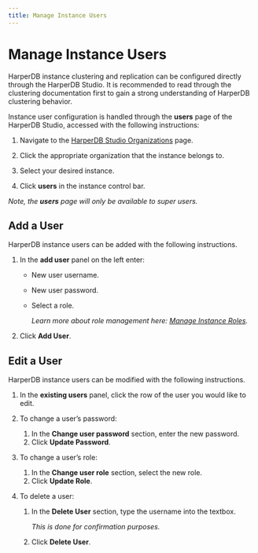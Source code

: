 ```yaml
---
title: Manage Instance Users
---
```


# Manage Instance Users

HarperDB instance clustering and replication can be configured directly through the HarperDB Studio. It is recommended to read through the clustering documentation first to gain a strong understanding of HarperDB clustering behavior.

Instance user configuration is handled through the **users** page of the HarperDB Studio, accessed with the following instructions:

1. Navigate to the [HarperDB Studio Organizations](https://studio.harperdb.io/organizations) page.

2. Click the appropriate organization that the instance belongs to.

3. Select your desired instance.

4. Click **users** in the instance control bar.

_Note, the **users** page will only be available to super users._

## Add a User

HarperDB instance users can be added with the following instructions.

1. In the **add user** panel on the left enter:
   - New user username.
   - New user password.
   - Select a role.

     _Learn more about role management here: [Manage Instance Roles](./manage-instance-roles)._

2. Click **Add User**.

## Edit a User

HarperDB instance users can be modified with the following instructions.

1. In the **existing users** panel, click the row of the user you would like to edit.

2. To change a user’s password:
   1. In the **Change user password** section, enter the new password.
   2. Click **Update Password**.

3. To change a user’s role:
   1. In the **Change user role** section, select the new role.
   2. Click **Update Role**.

4. To delete a user:
   1. In the **Delete User** section, type the username into the textbox.

      _This is done for confirmation purposes._

   2. Click **Delete User**.
